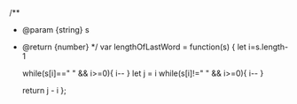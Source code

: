 /**
 * @param {string} s
 * @return {number}
 */
var lengthOfLastWord = function(s) {
    let i=s.length-1

    while(s[i]==" " && i>=0){
        i--
    }
    let j = i
    while(s[i]!=" " && i>=0){
        i--
    }

    return j - i
};